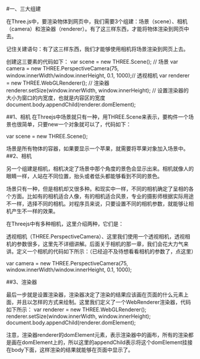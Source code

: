  #一、三大组建

在Three.js中，要渲染物体到网页中，我们需要3个组建：场景（scene）、相机（camera）和渲染器（renderer）。有了这三样东西，才能将物体渲染到网页中去。

记住关建语句：有了这三样东西，我们才能够使用相机将场景渲染到网页上去。

创建这三要素的代码如下：
var scene = new THREE.Scene();  // 场景
var camera = new THREE.PerspectiveCamera(75, window.innerWidth/window.innerHeight, 0.1, 1000);// 透视相机
var renderer = new THREE.WebGLRenderer();   // 渲染器
renderer.setSize(window.innerWidth, window.innerHeight);    // 设置渲染器的大小为窗口的内宽度，也就是内容区的宽度
document.body.appendChild(renderer.domElement);

##1、相机
在Threejs中场景就只有一种，用THREE.Scene来表示，要构件一个场景也很简单，只要new一个对象就可以了，代码如下：

var scene = new THREE.Scene();

场景是所有物体的容器，如果要显示一个苹果，就需要将苹果对象加入场景中。
##2、相机

另一个组建是相机，相机决定了场景中那个角度的景色会显示出来。相机就像人的眼睛一样，人站在不同位置，抬头或者低头都能够看到不同的景色。

场景只有一种，但是相机却又很多种。和现实中一样，不同的相机确定了呈相的各个方面。比如有的相机适合人像，有的相机适合风景，专业的摄影师根据实际用途不一样，选择不同的相机。对程序员来说，只要设置不同的相机参数，就能够让相机产生不一样的效果。

在Threejs中有多种相机，这里介绍两种，它们是：

透视相机（THREE.PerspectiveCamera）、这里我们使用一个透视相机，透视相机的参数很多，这里先不详细讲解。后面关于相机的那一章，我们会花大力气来讲。定义一个相机的代码如下所示：（已经迫不及待想看看相机的参数了，点这里）
 
 var camera = new THREE.PerspectiveCamera(75, window.innerWidth/window.innerHeight, 0.1, 1000);


##3、渲染器

最后一步就是设置渲染器，渲染器决定了渲染的结果应该画在页面的什么元素上面，并且以怎样的方式来绘制。这里我们定义了一个WebRenderer渲染器，代码如下所示：
var renderer = new THREE.WebGLRenderer();
renderer.setSize(window.innerWidth, window.innerHeight);
document.body.appendChild(renderer.domElement);


注意，渲染器renderer的domElement元素，表示渲染器中的画布，所有的渲染都是画在domElement上的，所以这里的appendChild表示将这个domElement挂接在body下面，这样渲染的结果就能够在页面中显示了。 